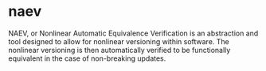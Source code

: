 # naev
NAEV, or Nonlinear Automatic Equivalence Verification is an abstraction and tool designed to allow for nonlinear versioning within software. The nonlinear versioning is then automatically verified to be functionally equivalent in the case of non-breaking updates.
